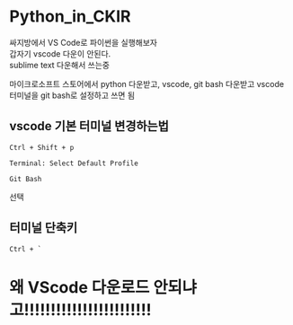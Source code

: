 # Python_in_CKIR
싸지방에서 VS Code로 파이썬을 실행해보자  
갑자기 vscode 다운이 안된다.  
sublime text 다운해서 쓰는중  
  
  
  
마이크로소프트 스토어에서 python 다운받고, vscode, git bash 다운받고 vscode 터미널을 git bash로 설정하고 쓰면 됨  

## vscode 기본 터미널 변경하는법  
```
Ctrl + Shift + p
```
```
Terminal: Select Default Profile
```
```
Git Bash
```
선택  


## 터미널 단축키
```
Ctrl + `  
```


























# 왜 VScode 다운로드 안되냐고!!!!!!!!!!!!!!!!!!!!!!!!
